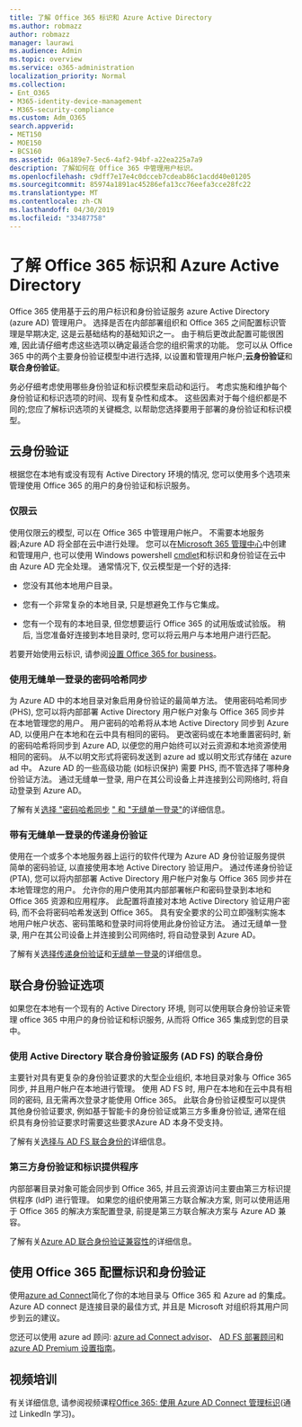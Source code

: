```yaml
---
title: 了解 Office 365 标识和 Azure Active Directory
ms.author: robmazz
author: robmazz
manager: laurawi
ms.audience: Admin
ms.topic: overview
ms.service: o365-administration
localization_priority: Normal
ms.collection:
- Ent_O365
- M365-identity-device-management
- M365-security-compliance
ms.custom: Adm_O365
search.appverid:
- MET150
- MOE150
- BCS160
ms.assetid: 06a189e7-5ec6-4af2-94bf-a22ea225a7a9
description: 了解如何在 Office 365 中管理用户标识。
ms.openlocfilehash: c9dff7e17e4c0dcceb7cdeab86c1acdd40e01205
ms.sourcegitcommit: 85974a1891ac45286efa13cc76eefa3cce28fc22
ms.translationtype: MT
ms.contentlocale: zh-CN
ms.lasthandoff: 04/30/2019
ms.locfileid: "33487758"
---
```

# <a name="understanding-office-365-identity-and-azure-active-directory"></a>了解 Office 365 标识和 Azure Active Directory

Office 365 使用基于云的用户标识和身份验证服务 azure Active Directory (azure AD) 管理用户。 选择是否在内部部署组织和 Office 365 之间配置标识管理是早期决定, 这是云基础结构的基础知识之一。 由于稍后更改此配置可能很困难, 因此请仔细考虑这些选项以确定最适合您的组织需求的功能。 您可以从 Office 365 中的两个主要身份验证模型中进行选择, 以设置和管理用户帐户;**云身份验证**和**联合身份验证**。
  
务必仔细考虑使用哪些身份验证和标识模型来启动和运行。 考虑实施和维护每个身份验证和标识选项的时间、现有复杂性和成本。 这些因素对于每个组织都是不同的;您应了解标识选项的关键概念, 以帮助您选择要用于部署的身份验证和标识模型。
  
## <a name="cloud-authentication"></a>云身份验证

根据您在本地有或没有现有 Active Directory 环境的情况, 您可以使用多个选项来管理使用 Office 365 的用户的身份验证和标识服务。
  
### <a name="cloud-only"></a>仅限云

使用仅限云的模型, 可以在 Office 365 中管理用户帐户。 不需要本地服务器;Azure AD 将全部在云中进行处理。 您可以在[Microsoft 365 管理中心](https://admin.microsoft.com)中创建和管理用户, 也可以使用 Windows powershell [cmdlet](https://docs.microsoft.com/office365/enterprise/powershell/manage-office-365-with-office-365-powershell)和标识和身份验证在云中由 Azure AD 完全处理。 通常情况下, 仅云模型是一个好的选择: 
  
- 您没有其他本地用户目录。
    
- 您有一个非常复杂的本地目录, 只是想避免工作与它集成。
    
- 您有一个现有的本地目录, 但您想要运行 Office 365 的试用版或试验版。 稍后, 当您准备好连接到本地目录时, 您可以将云用户与本地用户进行匹配。
    
若要开始使用云标识, 请参阅[设置 Office 365 for business](https://support.office.com/article/6a3a29a0-e616-4713-99d1-15eda62d04fa)。
  
### <a name="password-hash-sync-with-seamless-single-sign-on"></a>使用无缝单一登录的密码哈希同步

为 Azure AD 中的本地目录对象启用身份验证的最简单方法。 使用密码哈希同步 (PHS), 您可以将内部部署 Active Directory 用户帐户对象与 Office 365 同步并在本地管理您的用户。 用户密码的哈希将从本地 Active Directory 同步到 Azure AD, 以便用户在本地和在云中具有相同的密码。 更改密码或在本地重置密码时, 新的密码哈希将同步到 Azure AD, 以便您的用户始终可以对云资源和本地资源使用相同的密码。 从不以明文形式将密码发送到 azure ad 或以明文形式存储在 azure ad 中。 Azure AD 的一些高级功能 (如标识保护) 需要 PHS, 而不管选择了哪种身份验证方法。 通过无缝单一登录, 用户在其公司设备上并连接到公司网络时, 将自动登录到 Azure AD。
  
了解有关[选择 "密码哈希同步](https://docs.microsoft.com/azure/security/azure-ad-choose-authn) [" 和 "无缝单一登录"](https://docs.microsoft.com/azure/active-directory/connect/active-directory-aadconnect-sso)的详细信息。
  
### <a name="pass-through-authentication-with-seamless-single-sign-on"></a>带有无缝单一登录的传递身份验证

使用在一个或多个本地服务器上运行的软件代理为 Azure AD 身份验证服务提供简单的密码验证, 以直接使用本地 Active Directory 验证用户。 通过传递身份验证 (PTA), 您可以将内部部署 Active Directory 用户帐户对象与 Office 365 同步并在本地管理您的用户。 允许你的用户使用其内部部署帐户和密码登录到本地和 Office 365 资源和应用程序。 此配置将直接对本地 Active Directory 验证用户密码, 而不会将密码哈希发送到 Office 365。 具有安全要求的公司立即强制实施本地用户帐户状态、密码策略和登录时间将使用此身份验证方法。 通过无缝单一登录, 用户在其公司设备上并连接到公司网络时, 将自动登录到 Azure AD。
  
了解有关[选择传递身份验证](https://docs.microsoft.com/azure/security/azure-ad-choose-authn)和[无缝单一登录](https://docs.microsoft.com/azure/active-directory/connect/active-directory-aadconnect-sso)的详细信息。
  
## <a name="federated-authentication-options"></a>联合身份验证选项

如果您在本地有一个现有的 Active Directory 环境, 则可以使用联合身份验证来管理 office 365 中用户的身份验证和标识服务, 从而将 Office 365 集成到您的目录中。
  
### <a name="federated-identity-with-active-directory-federation-services-ad-fs"></a>使用 Active Directory 联合身份验证服务 (AD FS) 的联合身份

主要针对具有更复杂的身份验证要求的大型企业组织, 本地目录对象与 Office 365 同步, 并且用户帐户在本地进行管理。 使用 AD FS 时, 用户在本地和在云中具有相同的密码, 且无需再次登录才能使用 Office 365。 此联合身份验证模型可以提供其他身份验证要求, 例如基于智能卡的身份验证或第三方多重身份验证, 通常在组织具有身份验证要求时需要这些要求Azure AD 本身不受支持。
  
了解有关[选择与 AD FS 联合身份的](https://docs.microsoft.com/azure/security/azure-ad-choose-authn)详细信息。
  
### <a name="third-party-authentication-and-identity-providers"></a>第三方身份验证和标识提供程序

内部部署目录对象可能会同步到 Office 365, 并且云资源访问主要由第三方标识提供程序 (IdP) 进行管理。 如果您的组织使用第三方联合解决方案, 则可以使用适用于 Office 365 的解决方案配置登录, 前提是第三方联合解决方案与 Azure AD 兼容。
  
了解有关[Azure AD 联合身份验证兼容性](https://docs.microsoft.com/azure/active-directory/connect/active-directory-aadconnect-federation-compatibility)的详细信息。
  
## <a name="configuring-identity-and-authentication-with-office-365"></a>使用 Office 365 配置标识和身份验证

使用[azure ad Connect](https://docs.microsoft.com/azure/active-directory/connect/active-directory-aadconnect)简化了你的本地目录与 Office 365 和 Azure ad 的集成。 Azure AD connect 是连接目录的最佳方式, 并且是 Microsoft 对组织将其用户同步到云的建议。
  
您还可以使用 azure ad 顾问: [azure ad Connect advisor](https://aka.ms/aadconnectpwsync)、 [AD FS 部署顾问](https://aka.ms/adfsguidance)和[azure AD Premium 设置指南](https://aka.ms/aadpguidance)。
  
## <a name="video-training"></a>视频培训

有关详细信息, 请参阅视频课程[Office 365: 使用 Azure AD Connect 管理标识](https://support.office.com/article/90991a1d-c0ab-479a-b413-35c9706f6fed.aspx)(通过 LinkedIn 学习)。
